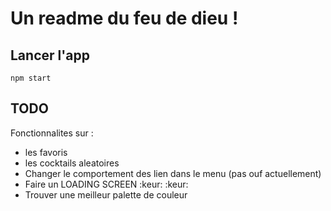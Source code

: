 # Un readme du feu de dieu !

## Lancer l'app

`npm start`

## TODO

Fonctionnalites sur :
- les favoris
- les cocktails aleatoires
- Changer le comportement des lien dans le menu (pas ouf actuellement)
- Faire un LOADING SCREEN :keur: :keur:
- Trouver une meilleur palette de couleur
